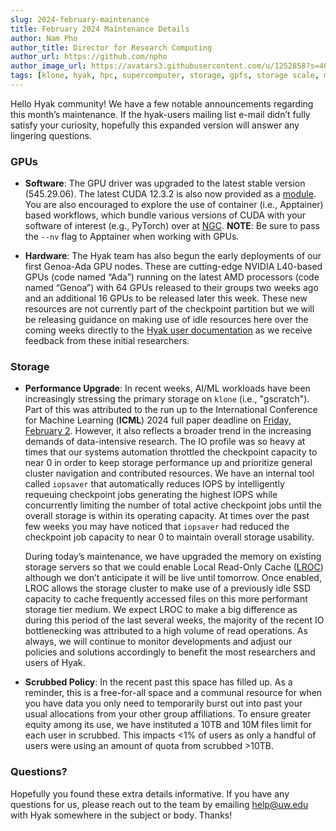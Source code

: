```yaml
---
slug: 2024-february-maintenance
title: February 2024 Maintenance Details
author: Nam Pho
author_title: Director for Research Computing
author_url: https://github.com/npho
author_image_url: https://avatars3.githubusercontent.com/u/1252858?s=400&v=4
tags: [klone, hyak, hpc, supercomputer, storage, gpfs, storage scale, mmfs1, gscratch, lroc, cache, l40, genoa, ada, scrubbed]
---
```


Hello Hyak community! We have a few notable announcements regarding this month’s maintenance. If the hyak-users mailing list e-mail didn’t fully satisfy your curiosity, hopefully this expanded version will answer any lingering questions.

### GPUs

* **Software**: The GPU driver was upgraded to the latest stable version (545.29.06). The latest CUDA 12.3.2 is also now provided as a [module](https://hyak.uw.edu/docs/tools/modules). You are also encouraged to explore the use of container (i.e., Apptainer) based workflows, which bundle various versions of CUDA with your software of interest (e.g., PyTorch) over at [NGC](https://hyak.uw.edu/docs/tools/containers#nvidia-gpu-cloud-ngc). **NOTE**: Be sure to pass the `--nv` flag to Apptainer when working with GPUs.

* **Hardware**: The Hyak team has also begun the early deployments of our first Genoa-Ada GPU nodes. These are cutting-edge NVIDIA L40-based GPUs (code named “Ada”) running on the latest AMD processors (code named “Genoa”) with 64 GPUs released to their groups two weeks ago and an additional 16 GPUs to be released later this week. These new resources are not currently part of the checkpoint partition but we will be releasing guidance on making use of idle resources here over the coming weeks directly to the [Hyak user documentation](https://hyak.uw.edu/docs/) as we receive feedback from these initial researchers.

### Storage

* **Performance Upgrade**: In recent weeks, AI/ML workloads have been increasingly stressing the primary storage on `klone` (i.e., "gscratch"). Part of this was attributed to the run up to the International Conference for Machine Learning (**ICML**) 2024 full paper deadline on [Friday, February 2](https://icml.cc/Conferences/2024/CallForPapers). However, it also reflects a broader trend in the increasing demands of data-intensive research. The IO profile was so heavy at times that our systems automation throttled the checkpoint capacity to near 0 in order to keep storage performance up and prioritize general cluster navigation and contributed resources. We have an internal tool called `iopsaver` that automatically reduces IOPS by intelligently requeuing checkpoint jobs generating the highest IOPS while concurrently limiting the number of total active checkpoint jobs until the overall storage is within its operating capacity. At times over the past few weeks you may have noticed that `iopsaver` had reduced the checkpoint job capacity to near 0 to maintain overall storage usability. 

  During today’s maintenance, we have upgraded the memory on existing storage servers so that we could enable Local Read-Only Cache ([LROC](https://www.ibm.com/docs/en/storage-scale/5.1.9?topic=administering-local-read-only-cache)) although we don’t anticipate it will be live until tomorrow. Once enabled, LROC allows the storage cluster to make use of a previously idle SSD capacity to cache frequently accessed files on this more performant storage tier medium. We expect LROC to make a big difference as during this period of the last several weeks, the majority of the recent IO bottlenecking was attributed to a high volume of read operations. As always, we will continue to monitor developments and adjust our policies and solutions accordingly to benefit the most researchers and users of Hyak.

* **Scrubbed Policy**: In the recent past this space has filled up. As a reminder, this is a free-for-all space and a communal resource for when you have data you only need to temporarily burst out into past your usual allocations from your other group affiliations. To ensure greater equity among its use, we have instituted a 10TB and 10M files limit for each user in scrubbed. This impacts <1% of users as only a handful of users were using an amount of quota from scrubbed >10TB.

### Questions?

Hopefully you found these extra details informative. If you have any questions for us, please reach out to the team by emailing help@uw.edu with Hyak somewhere in the subject or body. Thanks!
